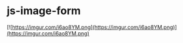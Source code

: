 # js-image-form
[![https://imgur.com/i6ao8YM.png](https://imgur.com/i6ao8YM.png)](https://imgur.com/i6ao8YM.png)
